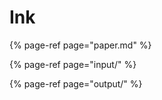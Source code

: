 # Ink



{% page-ref page="paper.md" %}

{% page-ref page="input/" %}

{% page-ref page="output/" %}



